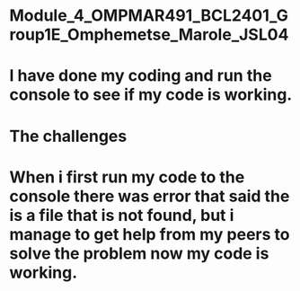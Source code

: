 # Module_4_OMPMAR491_BCL2401_Group1E_Omphemetse_Marole_JSL04

# I have done my coding and run the console to see if my code is working.

# The challenges

# When i first run my code to the console there was error that said the is a file that is not found, but i manage to get help from my peers to solve the problem now my code is working.
